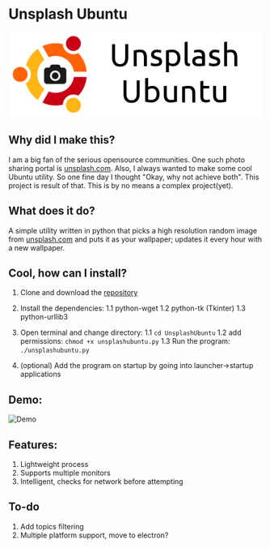 # Unsplash Ubuntu

![logo](./logo/logo.png)

## Why did I make this?

I am a big fan of the serious opensource communities. One such photo sharing portal is [unsplash.com](https://unsplash.com). Also, I always wanted to make some cool Ubuntu utility. So one fine day I thought "Okay, why not achieve both". This project is result of that. This is by no means a complex project(yet).

## What does it do?
A simple utility written in python that picks a high resolution random image from [unsplash.com](https://unsplash.com) and puts it as your wallpaper; updates it every hour with a new wallpaper.    

## Cool, how can I install?
1. Clone and download the [repository](https://github.com/PseudoAj/UnsplashUbuntu)
2. Install the dependencies:
    1.1 python-wget
    1.2 python-tk (Tkinter)
    1.3 python-urllib3

3. Open terminal and change directory:
    1.1 `cd UnsplashUbuntu`
    1.2 add permissions: `chmod +x unsplashubuntu.py`
    1.3 Run the program: `./unsplashubuntu.py`

4. (optional) Add the program on startup by going into launcher->startup applications

## Demo:
![Demo](./demo/demo.gif)

## Features:
1. Lightweight process
2. Supports multiple monitors
3. Intelligent, checks for network before attempting

## To-do
1. Add topics filtering
2. Multiple platform support, move to electron?
